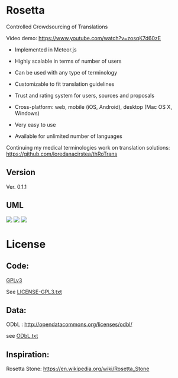 Rosetta
=========

Controlled Crowdsourcing of Translations

Video demo: https://www.youtube.com/watch?v=zosqK7d60zE


+ Implemented in Meteor.js

+ Highly scalable in terms of number of users

+ Can be used with any type of terminology

+ Customizable to fit translation guidelines

+ Trust and rating system for users, sources and proposals

+ Cross-platform: web, mobile (iOS, Android), desktop (Mac OS X, Windows)

+ Very easy to use

+ Available for unlimited number of languages


Continuing my medical terminologies work on translation solutions: https://github.com/loredanacirstea/thRoTrans

Version
--------

Ver. 0.1.1


UML
--------


![](http://cdn.rawgit.com/loredanacirstea/rosetta/master/public/docs/TranslationSequenceDiagram.svg)
![](http://cdn.rawgit.com/loredanacirstea/rosetta/master/public/docs/TranslationDBDiagram1.svg)
![](http://cdn.rawgit.com/loredanacirstea/rosetta/master/public/docs/TranslationDBDiagram2.svg)

License
=========

Code:
----

[GPLv3](http://www.gnu.org/copyleft/gpl.html)

See [LICENSE-GPL3.txt](/LICENSE-GPL3.txt)


Data:
----

ODbL : http://opendatacommons.org/licenses/odbl/

see [ODbL.txt](/ODbL.txt)


Inspiration:
---------

Rosetta Stone: https://en.wikipedia.org/wiki/Rosetta_Stone
